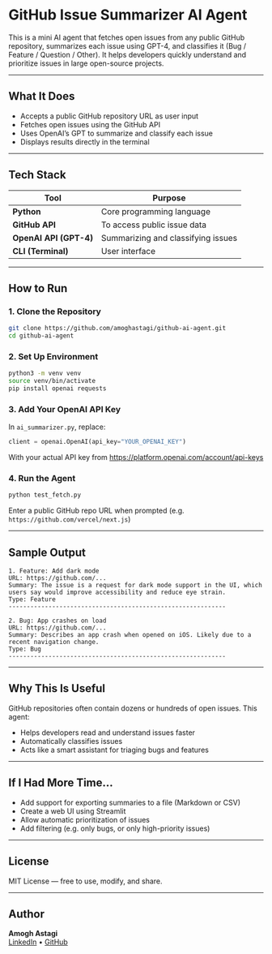 # GitHub Issue Summarizer AI Agent

This is a mini AI agent that fetches open issues from any public GitHub repository, summarizes each issue using GPT-4, and classifies it (Bug / Feature / Question / Other). It helps developers quickly understand and prioritize issues in large open-source projects.


---

## What It Does

- Accepts a public GitHub repository URL as user input
- Fetches open issues using the GitHub API
- Uses OpenAI’s GPT to summarize and classify each issue
- Displays results directly in the terminal

---

## Tech Stack

| Tool         | Purpose                            |
|--------------|-------------------------------------|
| **Python**   | Core programming language           |
| **GitHub API** | To access public issue data       |
| **OpenAI API (GPT-4)** | Summarizing and classifying issues |
| **CLI (Terminal)** | User interface                |

---

## How to Run

### 1. Clone the Repository

```bash
git clone https://github.com/amoghastagi/github-ai-agent.git
cd github-ai-agent
```

### 2. Set Up Environment

```bash
python3 -m venv venv
source venv/bin/activate
pip install openai requests
```

### 3. Add Your OpenAI API Key

In `ai_summarizer.py`, replace:

```python
client = openai.OpenAI(api_key="YOUR_OPENAI_KEY")
```

With your actual API key from https://platform.openai.com/account/api-keys

### 4. Run the Agent

```bash
python test_fetch.py
```

Enter a public GitHub repo URL when prompted (e.g. `https://github.com/vercel/next.js`)

---

## Sample Output

```
1. Feature: Add dark mode
URL: https://github.com/...
Summary: The issue is a request for dark mode support in the UI, which users say would improve accessibility and reduce eye strain.
Type: Feature
------------------------------------------------------------

2. Bug: App crashes on load
URL: https://github.com/...
Summary: Describes an app crash when opened on iOS. Likely due to a recent navigation change.
Type: Bug
------------------------------------------------------------
```

---

## Why This Is Useful

GitHub repositories often contain dozens or hundreds of open issues. This agent:
- Helps developers read and understand issues faster
- Automatically classifies issues
- Acts like a smart assistant for triaging bugs and features

---

## If I Had More Time...

- Add support for exporting summaries to a file (Markdown or CSV)
- Create a web UI using Streamlit
- Allow automatic prioritization of issues
- Add filtering (e.g. only bugs, or only high-priority issues)

---

## License

MIT License — free to use, modify, and share.

---

## Author

**Amogh Astagi**  
[LinkedIn](https://www.linkedin.com/in/amoghastagi) • [GitHub](https://github.com/amoghastagi)
